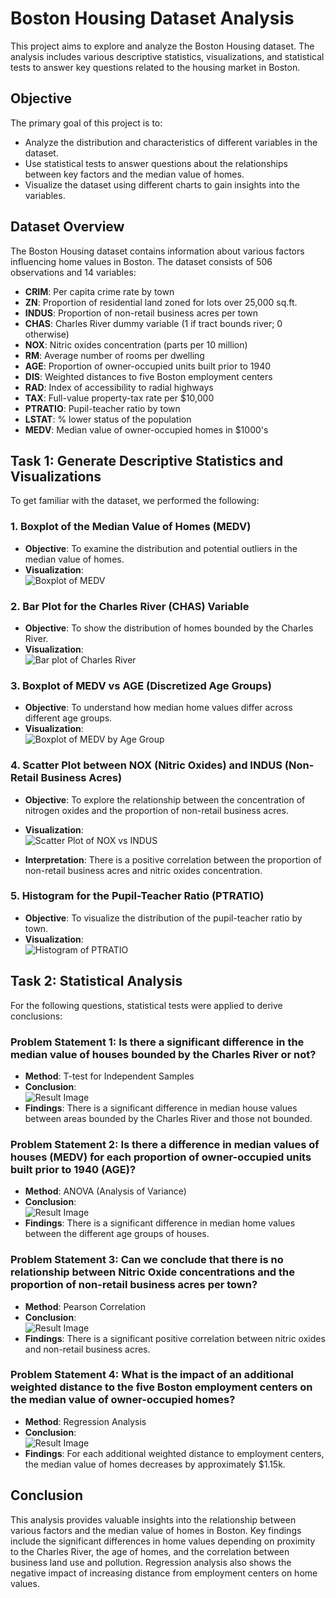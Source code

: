 # Boston Housing Dataset Analysis

This project aims to explore and analyze the Boston Housing dataset. The analysis includes various descriptive statistics, visualizations, and statistical tests to answer key questions related to the housing market in Boston.

## Objective

The primary goal of this project is to:

- Analyze the distribution and characteristics of different variables in the dataset.
- Use statistical tests to answer questions about the relationships between key factors and the median value of homes.
- Visualize the dataset using different charts to gain insights into the variables.

## Dataset Overview

The Boston Housing dataset contains information about various factors influencing home values in Boston. The dataset consists of 506 observations and 14 variables:

- **CRIM**: Per capita crime rate by town
- **ZN**: Proportion of residential land zoned for lots over 25,000 sq.ft.
- **INDUS**: Proportion of non-retail business acres per town
- **CHAS**: Charles River dummy variable (1 if tract bounds river; 0 otherwise)
- **NOX**: Nitric oxides concentration (parts per 10 million)
- **RM**: Average number of rooms per dwelling
- **AGE**: Proportion of owner-occupied units built prior to 1940
- **DIS**: Weighted distances to five Boston employment centers
- **RAD**: Index of accessibility to radial highways
- **TAX**: Full-value property-tax rate per $10,000
- **PTRATIO**: Pupil-teacher ratio by town
- **LSTAT**: % lower status of the population
- **MEDV**: Median value of owner-occupied homes in $1000's

## Task 1: Generate Descriptive Statistics and Visualizations

To get familiar with the dataset, we performed the following:

### 1. Boxplot of the Median Value of Homes (MEDV)
- **Objective**: To examine the distribution and potential outliers in the median value of homes.
- **Visualization**:  
  ![Boxplot of MEDV](https://github.com/nishikanta24/Statistical-and-Regression-analysis/blob/main/pics/Screenshot%202024-11-09%20201149.png)

### 2. Bar Plot for the Charles River (CHAS) Variable
- **Objective**: To show the distribution of homes bounded by the Charles River.
- **Visualization**:  
  ![Bar plot of Charles River](https://github.com/nishikanta24/Statistical-and-Regression-analysis/blob/main/pics/Screenshot%202024-11-09%20201357.png)

### 3. Boxplot of MEDV vs AGE (Discretized Age Groups)
- **Objective**: To understand how median home values differ across different age groups.
- **Visualization**:  
  ![Boxplot of MEDV by Age Group](https://github.com/nishikanta24/Statistical-and-Regression-analysis/blob/main/pics/Screenshot%202024-11-09%20210711.png)

### 4. Scatter Plot between NOX (Nitric Oxides) and INDUS (Non-Retail Business Acres)
- **Objective**: To explore the relationship between the concentration of nitrogen oxides and the proportion of non-retail business acres.
- **Visualization**:  
  ![Scatter Plot of NOX vs INDUS](https://github.com/nishikanta24/Statistical-and-Regression-analysis/blob/main/pics/Screenshot%202024-11-09%20210738.png)

- **Interpretation**: There is a positive correlation between the proportion of non-retail business acres and nitric oxides concentration.

### 5. Histogram for the Pupil-Teacher Ratio (PTRATIO)
- **Objective**: To visualize the distribution of the pupil-teacher ratio by town.
- **Visualization**:  
  ![Histogram of PTRATIO](https://github.com/nishikanta24/Statistical-and-Regression-analysis/blob/main/pics/Screenshot%202024-11-09%20210844.png)

## Task 2: Statistical Analysis

For the following questions, statistical tests were applied to derive conclusions:

### Problem Statement 1: **Is there a significant difference in the median value of houses bounded by the Charles River or not?**
- **Method**: T-test for Independent Samples
- **Conclusion**:  
  ![Result Image](https://github.com/nishikanta24/Statistical-and-Regression-analysis/blob/main/pics/Screenshot%202024-11-09%20210907.png)
- **Findings**: There is a significant difference in median house values between areas bounded by the Charles River and those not bounded.

### Problem Statement 2: **Is there a difference in median values of houses (MEDV) for each proportion of owner-occupied units built prior to 1940 (AGE)?**
- **Method**: ANOVA (Analysis of Variance)
- **Conclusion**:  
  ![Result Image](https://github.com/nishikanta24/Statistical-and-Regression-analysis/blob/main/pics/Screenshot%202024-11-09%20210925.png)
- **Findings**: There is a significant difference in median home values between the different age groups of houses.

### Problem Statement 3: **Can we conclude that there is no relationship between Nitric Oxide concentrations and the proportion of non-retail business acres per town?**
- **Method**: Pearson Correlation
- **Conclusion**:  
  ![Result Image](https://github.com/nishikanta24/Statistical-and-Regression-analysis/blob/main/pics/Screenshot%202024-11-09%20211547.png)
- **Findings**: There is a significant positive correlation between nitric oxides and non-retail business acres.

### Problem Statement 4: **What is the impact of an additional weighted distance to the five Boston employment centers on the median value of owner-occupied homes?**
- **Method**: Regression Analysis
- **Conclusion**:  
  ![Result Image](https://github.com/nishikanta24/Statistical-and-Regression-analysis/blob/main/pics/Screenshot%202024-11-09%20211605.png)
- **Findings**: For each additional weighted distance to employment centers, the median value of homes decreases by approximately $1.15k.

## Conclusion

This analysis provides valuable insights into the relationship between various factors and the median value of homes in Boston. Key findings include the significant differences in home values depending on proximity to the Charles River, the age of homes, and the correlation between business land use and pollution. Regression analysis also shows the negative impact of increasing distance from employment centers on home values.

